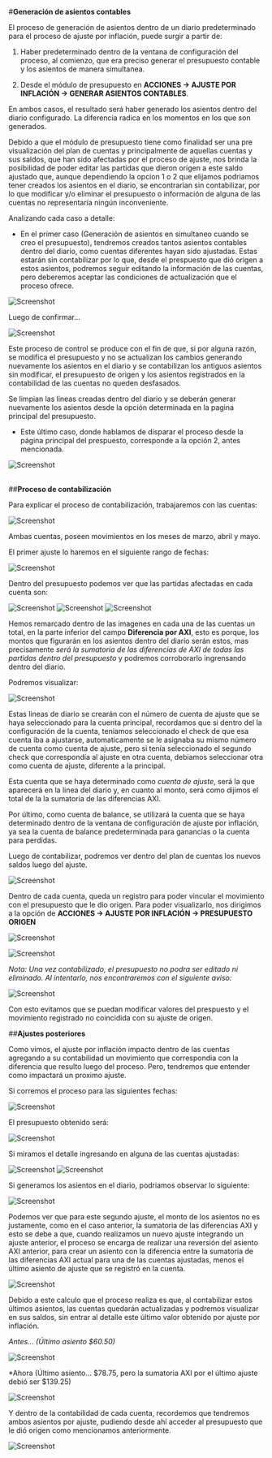 #**Generación de asientos contables**

El proceso de generación de asientos dentro de un diario predeterminado para el proceso de ajuste por inflación, puede surgir a partir de:

1. Haber predeterminado dentro de la ventana de configuración del proceso, al comienzo, que era preciso generar el presupuesto contable y los asientos de manera
simultanea.

2. Desde el módulo de presupuesto en **ACCIONES → AJUSTE POR INFLACIÓN → GENERAR ASIENTOS CONTABLES**.

En ambos casos, el resultado será haber generado los asientos dentro del diario configurado. La diferencia radica en los momentos en los que son generados. 

Debido a que el módulo de presupuesto tiene como finalidad ser una pre visualización del plan de cuentas y principalmente de aquellas cuentas y sus saldos, que han sido
afectadas por el proceso de ajuste, nos brinda la posibilidad de poder editar las partidas que dieron origen a este saldo ajustado que, aunque dependiendo la opcion 1 o 2 que elijamos
podriamos tener creados los asientos en el diario, se encontrarian sin contabilizar, por lo que modificar y/o eliminar el presupuesto o información de alguna de las
cuentas no representaría ningún inconveniente.

Analizando cada caso a detalle:

* En el primer caso (Generación de asientos en simultaneo cuando se creo el presupuesto), tendremos creados tantos asientos contables dentro del diario, como cuentas diferentes hayan
sido ajustadas. Estas estarán sin contabilizar por lo que, desde el prespuesto que dió origen a estos asientos, podremos seguir editando la información de las cuentas, pero deberemos 
aceptar las condiciones de actualización que el proceso ofrece. 

![Screenshot](img/PresupuestoYAsientos/cartel1.jpg)

Luego de confirmar...

![Screenshot](img/PresupuestoYAsientos/cartel2.jpg)

Este proceso de control se produce con el fin de que, si por alguna razón, se modifica el presupuesto y no se actualizan los cambios generando nuevamente los asientos en el diario y se
contabilizan los antiguos asientos sin modificar, el presupuesto de origen y los asientos registrados en la contabilidad de las cuentas no queden desfasados.

Se limpian las lineas creadas dentro del diario y se deberán generar nuevamente los asientos desde la opción determinada en la pagina principal del presupuesto. 

* Este último caso, donde hablamos de disparar el proceso desde la página principal del prespuesto, corresponde a la opción 2, antes mencionada.

![Screenshot](img/PresupuestoYAsientos/acciongenerar.jpg)
<br>
<br>

##**Proceso de contabilización**

Para explicar el proceso de contabilización, trabajaremos con las cuentas:

![Screenshot](img/PresupuestoYAsientos/cuentasej.jpg)

Ambas cuentas, poseen movimientos en los meses de marzo, abril y mayo.

El primer ajuste lo haremos en el siguiente rango de fechas:

![Screenshot](img/PresupuestoYAsientos/primerajustemarzo.jpg)

Dentro del presupuesto podemos ver que las partidas afectadas en cada cuenta son:

![Screenshot](img/PresupuestoYAsientos/presupuesto2.jpg)
![Screenshot](img/PresupuestoYAsientos/inversiones.jpg)
![Screenshot](img/PresupuestoYAsientos/sic.jpg)

Hemos remarcado dentro de las imagenes en cada una de las cuentas un total, en la parte inferior del campo **Diferencia por AXI**, esto es porque, los montos que figurarán en los asientos dentro del diario
serán estos, mas precisamente *será la sumatoria de las diferencias de AXI de todas las partidas dentro del presupuesto* y podremos corroborarlo ingrensando dentro del diario.

Podremos visualizar:

![Screenshot](img/PresupuestoYAsientos/diario1.jpg)

Estas lineas de diario se crearán con el número de cuenta de ajuste que se haya seleccionado para la cuenta principal, recordamos que si dentro del la configuración de la cuenta,
teniamos seleccionado el check de que esa cuenta iba a ajustarse, automaticamente se le asignaba su mismo número de cuenta como cuenta de ajuste, pero si tenía seleccionado el segundo check
que correspondía al ajuste en otra cuenta, debiamos seleccionar otra como cuenta de ajuste, diferente a la principal.

Esta cuenta que se haya determinado como *cuenta de ajuste*, será la que aparecerá en la linea del diario y, en cuanto al monto, será como dijimos el total de la la sumatoria
de las diferencias AXI.

Por último, como cuenta de balance, se utilizará la cuenta que se haya determinado dentro de la ventana de configuración de ajuste por inflación, ya sea la cuenta de balance predeterminada
para ganancias o la cuenta para perdidas.

Luego de contabilizar, podremos ver dentro del plan de cuentas los nuevos saldos luego del ajuste.

![Screenshot](img/PresupuestoYAsientos/cuentas2.jpg)

Dentro de cada cuenta, queda un registro para poder vincular el movimiento con el presupuesto que le dio origen. Para poder visualizarlo, nos dirigimos a la opción de 
**ACCIONES → AJUSTE POR INFLACIÓN → PRESUPUESTO ORIGEN**

![Screenshot](img/PresupuestoYAsientos/movimiento.jpg)

![Screenshot](img/PresupuestoYAsientos/accionpreorigen.jpg)

*Nota: Una vez contabilizado, el presupuesto no podra ser editado ni eliminado. Al intentarlo, nos encontraremos con el siguiente aviso:*

![Screenshot](img/PresupuestoYAsientos/noeditable.jpg)

Con esto evitamos que se puedan modificar valores del prespuesto y el movimiento registrado no coincidida con su ajuste de origen.

##**Ajustes posteriores**

Como vimos, el ajuste por inflación impacto dentro de las cuentas agregando a su contabilidad un movimiento que correspondia con la diferencia que resulto luego del proceso.
Pero, tendremos que entender como impactará un proximo ajuste.

Si corremos el proceso para las siguientes fechas: 

![Screenshot](img/PresupuestoYAsientos/fechas2.jpg)

El presupuesto obtenido será:

![Screenshot](img/PresupuestoYAsientos/presupuesto3.jpg)

Si miramos el detalle ingresando en alguna de las cuentas ajustadas:

![Screenshot](img/PresupuestoYAsientos/segundoajuste.jpg)
![Screenshot](img/PresupuestoYAsientos/segundoajuste2.jpg)

Si generamos los asientos en el diario, podriamos observar lo siguiente:

![Screenshot](img/PresupuestoYAsientos/diario2.jpg)

Podemos ver que para este segundo ajuste, el monto de los asientos no es justamente, como en el caso anterior, la sumatoria de las diferencias AXI y esto se debe a que,
cuando realizamos un nuevo ajuste integrando un ajuste anterior, el proceso se encarga de realizar una reversión del asiento AXI anterior, para crear un asiento con la diferencia entre
la sumatoria de las diferencias AXI actual para una de las cuentas ajustadas, menos el último asiento de ajuste que se registró en la cuenta.

![Screenshot](img/PresupuestoYAsientos/reversion.jpg)

Debido a este calculo que el proceso realiza es que, al contabilizar estos últimos asientos, las cuentas quedarán actualizadas y podremos visualizar en sus saldos, sin entrar al detalle
este último valor obtenido por ajuste por inflación.

*Antes... (Último asiento $60.50)*

![Screenshot](img/PresupuestoYAsientos/cuentas2.jpg)

*Ahora (Último asiento... $78.75, pero la sumatoria AXI por el último ajuste debió ser $139.25)

![Screenshot](img/PresupuestoYAsientos/cuentas3.jpg)

Y dentro de la contabilidad de cada cuenta, recordemos que tendremos ambos asientos por ajuste, pudiendo desde ahí acceder al presupuesto que le dió origen como mencionamos anteriormente.

![Screenshot](img/PresupuestoYAsientos/contabilidad3.jpg)


